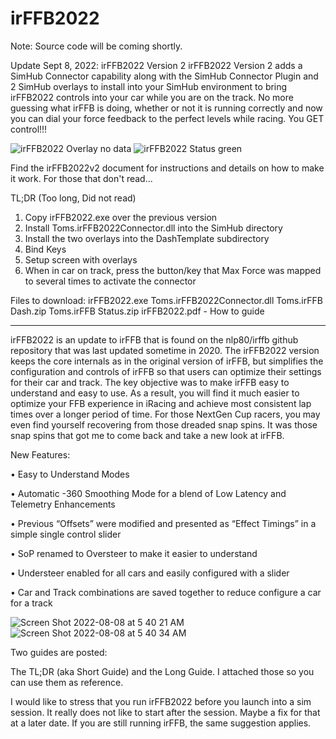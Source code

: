 # irFFB2022
Note: Source code will be coming shortly.  

Update Sept 8, 2022:  irFFB2022 Version 2
irFFB2022 Version 2 adds a SimHub Connector capability along with the SimHub Connector Plugin and 2 SimHub overlays to install into your SimHub environment to bring irFFB2022 controls into your car while you are on the track.  No more guessing what irFFB is doing, whether or not it is running correctly and now you can dial your force feedback to the perfect levels while racing. You GET control!!!

![irFFB2022 Overlay no data](https://user-images.githubusercontent.com/8271391/189239935-31e69f93-8367-40de-b0c4-ab66251cda01.png)   ![irFFB2022 Status green](https://user-images.githubusercontent.com/8271391/189239958-9b7ac50e-cc55-4860-8a8f-4de308d41e94.png)

Find the irFFB2022v2 document for instructions and details on how to make it work.  For those that don't read...

TL;DR (Too long, Did not read)
1.	Copy irFFB2022.exe over the previous version
2.	Install Toms.irFFB2022Connector.dll into the SimHub directory
3.	Install the two overlays into the DashTemplate subdirectory
4.	Bind Keys
5.	Setup screen with overlays
6.	When in car on track, press the button/key that Max Force was mapped to several times to activate the connector 

Files to download:
irFFB2022.exe
Toms.irFFB2022Connector.dll
Toms.irFFB Dash.zip
Toms.irFFB Status.zip
irFFB2022.pdf - How to guide



-----------------------

irFFB2022 is an update to irFFB that is found on the nlp80/irffb github repository that was last updated sometime in 2020.  The irFFB2022 version keeps the core internals as in the original version of irFFB, but simplifies the configuration and controls of irFFB so that users can optimize their settings for their car and track.   The key objective was to make irFFB easy to understand and easy to use. As a result, you will find it much easier to optimize your FFB experience in iRacing and achieve most consistent lap times over a longer period of time.  For those NextGen Cup racers, you may even find yourself recovering from those dreaded snap spins. It was those snap spins that got me to come back and take a new look at irFFB.

New Features:

•	Easy to Understand Modes

•	Automatic -360 Smoothing Mode for a blend of Low Latency and Telemetry Enhancements

•	Previous “Offsets” were modified and presented as “Effect Timings” in a simple single control slider

•	SoP renamed to Oversteer to make it easier to understand

•	Understeer enabled for all cars and easily configured with a slider

•	Car and Track combinations are saved together to reduce configure a car for a track

![Screen Shot 2022-08-08 at 5 40 21 AM](https://user-images.githubusercontent.com/8271391/183484997-ffed5e9e-df1c-43fa-b0d0-75975f3f113c.png)
![Screen Shot 2022-08-08 at 5 40 34 AM](https://user-images.githubusercontent.com/8271391/183485016-a027c9c7-e594-4e1b-8be1-356b5acd3c3d.png)

Two guides are posted:

The TL;DR (aka Short Guide) and the Long Guide.  I attached those so you can use them as reference.

I would like to stress that you run irFFB2022 before you launch into a sim session.  It really does not like to start after the session.  Maybe a fix for that at a later date.  If you are still running irFFB, the same suggestion applies.
